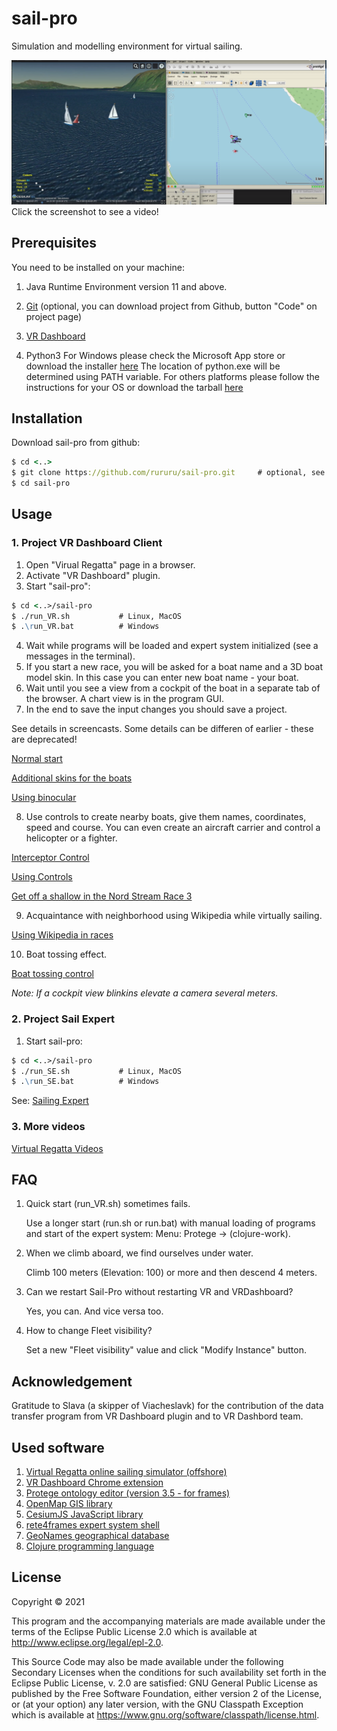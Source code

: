 # sail-pro

Simulation and modelling environment for virtual sailing.

[![Watch the video](1.png)](https://www.youtube.com/watch?v=uabntPNL_kc)
Click the screenshot to see a video!

## Prerequisites

You need to be installed on your machine:

1. Java Runtime Environment version 11 and above.

2. [Git](https://git-scm.com/) (optional, you can download project from Github, button "Code" on project page)

4. [VR Dashboard](https://chrome.google.com/webstore/search/VR%20Dashboard)

5. Python3
    For Windows please check the Microsoft App store or download the installer [here](https://www.python.org/downloads/windows/)
        The location of python.exe will be determined using PATH variable.
    For others platforms please follow the instructions for your OS or download the tarball [here](https://www.python.org/downloads/)


## Installation

Download sail-pro from github:

```clj
$ cd <..>
$ git clone https://github.com/rururu/sail-pro.git     # optional, see above
$ cd sail-pro
```
## Usage

### 1. Project VR Dashboard Client

1. Open "Virual Regatta" page in a browser.
2. Activate "VR Dashboard" plugin. 
3. Start "sail-pro":

```clj
$ cd <..>/sail-pro
$ ./run_VR.sh 			# Linux, MacOS
$ .\run_VR.bat 	    	# Windows
```

4. Wait while programs will be loaded and expert system initialized (see a messages in the terminal).
5. If you start a new race, you will be asked for a boat name and a 3D boat model skin.
   In this case you can enter new boat name - your boat.
6. Wait until you see a view from a cockpit of the boat in a separate tab of the browser. 
   A chart view is in the program GUI.
7. In the end to save the input changes you should save a project. 

See details in screencasts. Some details can be differen of earlier - these are deprecated!

[Normal start](https://youtu.be/LNO3DLh5kLw)

[Additional skins for the boats](https://youtu.be/sIHWZAveyIg)

[Using binocular](https://youtu.be/tEdWtbOl-SQ)

8. Use controls to create nearby boats, give them names, coordinates, speed and course. 
    You can even create an aircraft carrier and control a helicopter or a fighter. 

[Interceptor Control](https://youtu.be/BMLnPYs6Tf8)

[Using Controls](https://youtu.be/pK9GTSEGQYQ)

[Get off a shallow in the Nord Stream Race 3](https://youtu.be/U5gG5pHpdcY)

9. Acquaintance with neighborhood using Wikipedia while virtually sailing.

[Using Wikipedia in races](https://youtu.be/GZFYdvlLbbw)

10. Boat tossing effect.

[Boat tossing control](https://youtu.be/27-_AhOrAg4)

_Note: If a cockpit view blinkins elevate a camera several meters._

### 2. Project Sail Expert

1. Start sail-pro:

```clj
$ cd <..>/sail-pro
$ ./run_SE.sh 			# Linux, MacOS
$ .\run_SE.bat 	    	# Windows
```

See: [Sailing Expert](https://youtu.be/VG87r7_gVz8)

### 3. More videos

[Virtual Regatta Videos](https://github.com/rururu/sail-pro/tree/main/doc/vr_videos.md)

## FAQ

1. Quick start (run_VR.sh) sometimes fails.

   Use a longer start (run.sh or run.bat) with manual loading of programs and start of the expert system:
   Menu: Protege -> (clojure-work).
   
3. When we climb aboard, we find ourselves under water.

   Climb 100 meters (Elevation: 100) or more and then descend 4 meters.
   
4. Can we restart Sail-Pro without restarting VR and VRDashboard?

   Yes, you can. And vice versa too.
   
5. How to change Fleet visibility?
   
   Set a new "Fleet visibility" value and click "Modify Instance" button.
   
## Acknowledgement

Gratitude to Slava (a skipper of Viacheslavk) for the contribution of the data transfer program from VR Dashboard plugin and to VR Dashbord team.

## Used software

1. [Virtual Regatta online sailing simulator (offshore)](https://www.virtualregatta.com/en/offshore-game/)
2. [VR Dashboard Chrome extension](https://chrome.google.com/webstore/search/VR%20Dashboard)
3. [Protege ontology editor (version 3.5 - for frames)](https://protegewiki.stanford.edu/wiki/Protege_Desktop_Old_Versions)
4. [OpenMap GIS library](http://openmap-java.org/)
5. [CesiumJS JavaScript library](https://cesium.com/platform/cesiumjs/)
6. [rete4frames expert system shell](https://github.com/rururu/rete4frames)
7. [GeoNames geographical database](https://www.geonames.org/)
8. [Clojure programming language](https://clojure.org/)

## License

Copyright © 2021

This program and the accompanying materials are made available under the
terms of the Eclipse Public License 2.0 which is available at
http://www.eclipse.org/legal/epl-2.0.

This Source Code may also be made available under the following Secondary
Licenses when the conditions for such availability set forth in the Eclipse
Public License, v. 2.0 are satisfied: GNU General Public License as published by
the Free Software Foundation, either version 2 of the License, or (at your
option) any later version, with the GNU Classpath Exception which is available
at https://www.gnu.org/software/classpath/license.html.
